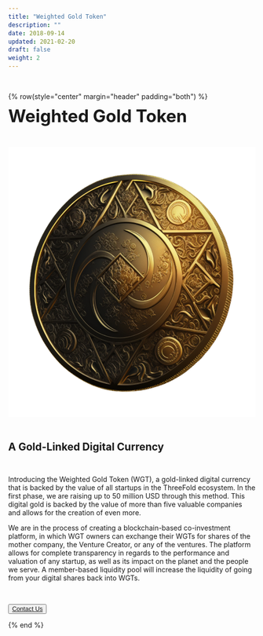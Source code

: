 ```yaml
---
title: "Weighted Gold Token"
description: ""
date: 2018-09-14
updated: 2021-02-20
draft: false
weight: 2
---
```


<div class="container mx-auto">

<br>

<!-- section 1 (co-found) -->

{% row(style="center" margin="header" padding="both") %}

<span style="font-size:2.5em; font-weight:bold; line-height:1em;"> Weighted Gold Token</span>

<br>

![Image](img/2b.png#medium#mx-auto)

<br>

<span style="font-size:1.5em; font-weight:bold; line-height:1.2em;">A Gold-Linked Digital Currency</span>


<br>

<p>
Introducing the Weighted Gold Token (WGT), a gold-linked digital currency that is backed by the value of all startups in the ThreeFold ecosystem. In the first phase, we are raising up to 50 million USD through this method. This digital gold is backed by the value of more than five valuable companies and allows for the creation of even more.
</p>

<p>
We are in the process of creating a blockchain-based co-investment platform, in which WGT owners can exchange their WGTs for shares of the mother company, the Venture Creator, or any of the ventures. The platform allows for complete transparency in regards to the performance and valuation of any startup, as well as its impact on the planet and the people we serve. A member-based liquidity pool will increase the liquidity of going from your digital shares back into WGTs.
</p>

<br>

<button style="font-size:0.9em">[Contact Us](/about/)</button>

{% end %}

</div>


